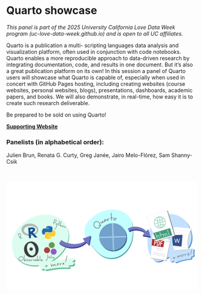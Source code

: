 # Quarto showcase

_This panel is part of the 2025 University California Love Data Week program 
(uc-love-data-week.github.io) and is open to all UC affiliates._

Quarto is a publication a multi- scripting languages data analysis and visualization
platform, often used in conjunction with code notebooks. Quarto enables
a more reproducible approach to data-driven research by integrating
documentation, code, and results in one document. But it’s also a great
publication platform on its own! In this session a panel of Quarto users
will showcase what Quarto is capable of, especially when used in concert
with GitHub Pages hosting, including creating websites (course websites,
personal websites, blogs), presentations, dashboards, academic papers,
and books. We will also demonstrate, in real-time, how easy it is to
create such research deliverable.

Be prepared to be sold on using Quarto!

**[Supporting Website](https://ucsb-library-research-data-services.github.io/ucldw25-quarto-showcase/quarto_intro.html)**

### Panelists (in alphabetical order): 

Julien Brun, Renata G. Curty, Greg Janée, Jairo Melo-Flórez, Sam Shanny-Csik

<br> 

![Art by Allison Horst](img/quarto_schematic.png)
